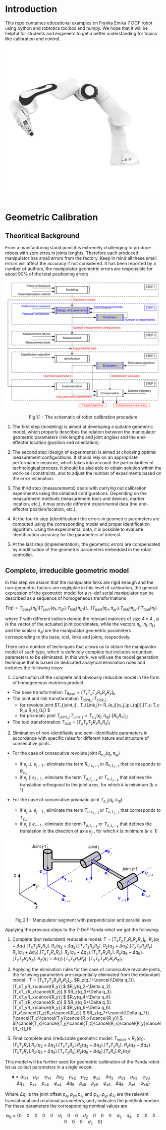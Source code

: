 # Introduction
This repo containes educational examples on Franka Emika 7 DOF robot using python and robtotics toolbox and numpy. 
We hope that it will be helpful for students and engineers to get a better understanding for topics like calibration and control.


<p align="center">
  <img src="HW1/img/banda.png" alt="Panda"/>
</p>


# Geometric Calibration

## Theoritical Background

From a manifacturing stand point it is extremely challenging to produce robots with zero erros in joints lenghts. Therefore each produced manipulator has small errors from the factory. Keep in mind all these small errors will affect the accuracy if not considered. It has been reported by a number of authors, the manipulator geometric errors are responsible for about 90% of the total positioning errors.


<p align="center">
  <img src="HW1/img/calibration_schema.png" alt="schema"/>
</p>
<p align = "center">
Fig.1.1 - The schematic of robot calibration procedure
</p>

1. The first step (modeling) is aimed at developing a suitable geometric model, which properly
describes the relation between the manipulator geometric parameters (link lengths and joint angles)
and the end-effector location (position and orientation).

2. The second step (design of experiments) is aimed at choosing optimal measurement
configurations. It should rely on an appropriate performance measure, which takes into account the
particularities of technological process. It should be also able to obtain solution within the work-cell
constraints, and to adjust the number of experiments based on the error estimation.

3. The third step (measurements) deals with carrying out calibration experiments using the
obtained configurations. Depending on the measurement methods (measurement tools and devices,
marker location, etc.), it may provide different experimental data (the end-effector position/location,
etc.).

4. At the fourth step (identification) the errors in geometric parameters are computed using the
corresponding model and proper identification algorithm. Using the experimental data, it is possible to
evaluate identification accuracy for the parameters of interest.

5. At the last step (implementation), the geometric errors are compensated by modification of
the geometric parameters embedded in the robot controller.



## Complete, irreducible geometric model
In this step we assum that the manipulator links are rigid enough and the non-geometric factors are negligible in this level of calibration, the general expression of the geometric model for a $n$ -dof serial manipulator can be described as a sequence of homogeneous transformations

$T(q) = T_{base}(  \pi_b) [ T_{joint}(q_1,   \pi_{q1}) . T_{link}(  \pi_{L1}) ] ... [ T_{joint}(q_n,   \pi_{qn}) . T_{link}(  \pi_{Ln}) ] T_{tool}(  \pi_t)$





where $T$ with different indices denote the relevant matrices of size $4 \times 4$ , $q$ is the vector of the actuated joint coordinates, while the vectors $π_b , π_t , π_{Lj}$ and the scalars $π_qj$ are the manipulator
geometric parameters corresponding to the base, tool, links and joints, respectively.

There are a number of techniques that allows us to obtain the manipulator model of such type, which is definitely complete but includes redundant parameters to be eliminated. 
In this work, we will use the model generation technique that is
based on dedicated analytical elimination rules and includes the following steps:

1. Construction of the complete and obviously reducible model in the form of
homogeneous matrices product.
  * The base transformation  $T_{Base}=[T_x T_y T_z R_x R_y R_z]_b$
  * The joint and link transformation $T_{joint,j} . T_{Link,j}$
    * for revolute joint $T_{joint,j} . T_{Link,j}= R_{e,j}(q_j,\pi_{qj}).[T_u T_v R_u R_v]_{Lj} $
    * for prismatic joint $T_{joint,j} . T_{Link,j}= T_{e,j}(q_j,\pi_{qj}).[R_u R_v ]_{Lj}$
  * The tool transformation $T_{tool}=[T_x T_y T_z R_x R_y R_z]_t$

2. Elimination of non-identifiable and semi-identifiable parameters in accordance with specific rules for different nature and structure of consecutive joints.
* For the case of consecutive revolute joint $R_{e,j}(q_j,\pi_{qj})$
  * if $e_j \perp e_{j-1}$ , eliminate the term $R_{u,L_{j-1}}$ or $R_{v,L_{j-1}}$ that corresponds to $R_{e,j}$
  * if $e_j \parallel  e_{j-1}$ , eliminate the term $T_{u,L_{j-k}}$ or $T_{v,L_{j-k}}$ that defines the translation orthogonal to the joint axes, for which $k$ is minimum $( k \geq 1 )$


* For the case of consecutive prismatic joint $T_{e,j}(q_j,\pi_{qj})$
  * if $e_j \perp e_{j-1}$ , eliminate the term $T_{u,L_{j-1}}$ or $T_{v,L_{j-1}}$  that corresponds to $T_{e,j}$
  * if $e_j \parallel  e_{j-1}$ , eliminate the term $T_{u,L_{j-k}}$ or $T_{v,L_{j-k}}$ that defines the translation in the direction of axis $e_j$ , for which $k$ is minimum $( k \geq 1 )$

<p align="center">
  <img src="HW1/img/manipulator_seg.png" alt="seg"/>
</p>
<p align = "center">
Fig.2.1 - Manipulator segment with perpendicular and parallel axes
</p>


Applying the previous steps to the 7-DoF Panda robot we got the following:
1. Complete (but redundant) reducable model: $T=[T_xT_yT_zR_xR_yR_z]_b.$
$R_z(q_1+\Delta q_1).[T_xT_yR_xR_y].$
$R_y(q_2+\Delta q_2).[T_xT_zR_xR_z].$
$R_z(q_3+\Delta q_3).[T_xT_yR_xR_y].$
$R_y(q_4+\Delta q_4).[T_xT_zR_xR_z].$
$R_z(q_5+\Delta q_5).[T_xT_yR_xR_y].$
$R_y(q_6+\Delta q_6).[T_xT_zR_xR_z].$
$R_z(q_7+\Delta q_7).[T_xT_yR_xR_y].$
$[T_xT_yT_zR_xR_yR_z]_t$

2. Applying the elimination rules for the case of consecutive revolute joints, the following parameters are sequentially eliminated from the redundant model : 
$T=[T_xT_yT_zR_xR_yR_z]_b.$
$R_z(q_1+\cancel{\Delta q_1}).[T_xT_yR_x\cancel{R_y}].$
$R_y(q_2+\Delta q_2).[T_xT_zR_x\cancel{R_z}].$
$R_z(q_3+\Delta q_3).[T_xT_yR_x\cancel{R_y}].$
$R_y(q_4+\Delta q_4).[T_xT_zR_x\cancel{R_z}].$
$R_z(q_5+\Delta q_5).[T_xT_yR_x\cancel{R_y}].$
$R_y(q_6+\Delta q_6).[T_x\cancel{T_z}R_x\cancel{R_z}].$
$R_z(q_7+\cancel{\Delta q_7}).[\cancel{T_x}\cancel{T_y}\cancel{R_x}\cancel{R_y}].$
$[\cancel{T_x}\cancel{T_y}\cancel{T_z}\cancel{R_x}\cancel{R_y}\cancel{R_z}]_t$

3. Final complete and irreducable geometric model:
$T_{robot}=R_z(q_1).[T_xT_yR_x].R_y(q_2+ \Delta q_2).[T_xT_zR_x].R_z(q_3+\Delta q_3).[T_xT_yR_x].$
$R_y(q_4+\Delta q_4).[T_xT_zR_x].R_z(q_5+\Delta q_5).[T_xT_yR_x].R_y(q_6+\Delta q_6).[T_xR_x].R_z(q_7)$

This model will be further used for geometric calibration of the Panda robot. let us collect parameters in a single vecotr. 

$$\mathbf{\pi}=\{ p_{x1} \quad p_{y1} \quad \varphi_{x1} 
\quad \Delta q_2 \quad p_{x2} \quad p_{z2} \quad \varphi_{x2}
\quad \Delta q_3 \quad p_{x3} \quad p_{y3} \quad \varphi_{y3} 
\quad \Delta q_4 \quad p_{x4} \quad p_{z4} \quad \varphi_{x4} 
\quad \Delta q_5 \quad p_{x5} \quad p_{y5} \quad \varphi_{x5} 
\quad \Delta q_6 \quad p_{x6}  \quad \varphi_{x6} \}$$


Where $\Delta q_i$ is the joint offset $p_{xj},p_{yj},p_{zj}$ and $\varphi_{xj},\varphi_{yj},\varphi_{zj}$ are the relevant translational and rotational parameters, and $j$ indicates the joint/link number. For these parameters the corresponding nominal values are


$$\mathbf{\pi}_0=\{ 0 \quad 0 \quad 0 \quad 0 \quad 0 \quad d_1 \quad 0 \quad 0 
\quad d_2\quad 0 \quad 0 \quad 0 \quad d_3 \quad d_4 \quad 0 \quad 0 
\quad 0 \quad 0 \quad 0 \quad 0 \quad d_5 \quad 0 
\}$$











 
